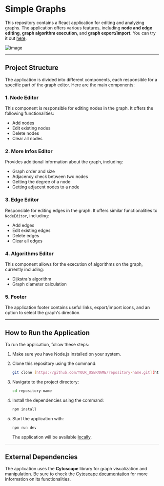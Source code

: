 # Simple Graphs

This repository contains a React application for editing and analyzing graphs. The application offers various features, including **node and edge editing**, **graph algorithm execution**, and **graph export/import**. You can try it out [here](https://jvitorcarv.github.io/simple-graphs/).

![image](https://github.com/user-attachments/assets/d19ad24f-4984-4b07-9dd9-b557d5cd3855)

---

## Project Structure

The application is divided into different components, each responsible for a specific part of the graph editor. Here are the main components:

### 1. Node Editor

This component is responsible for editing nodes in the graph. It offers the following functionalities:

* Add nodes
* Edit existing nodes
* Delete nodes
* Clear all nodes

### 2. More Infos Editor

Provides additional information about the graph, including:

* Graph order and size
* Adjacency check between two nodes
* Getting the degree of a node
* Getting adjacent nodes to a node

### 3. Edge Editor

Responsible for editing edges in the graph. It offers similar functionalities to `NodeEditor`, including:

* Add edges
* Edit existing edges
* Delete edges
* Clear all edges

### 4. Algorithms Editor

This component allows for the execution of algorithms on the graph, currently including:

* Dijkstra's algorithm
* Graph diameter calculation

### 5. Footer

The application footer contains useful links, export/import icons, and an option to select the graph's direction.

---

## How to Run the Application

To run the application, follow these steps:

1.  Make sure you have Node.js installed on your system.
2.  Clone this repository using the command:

    ```bash
    git clone [https://github.com/YOUR_USERNAME/repository-name.git](https://github.com/YOUR_USERNAME/repository-name.git)
    ```

3.  Navigate to the project directory:

    ```bash
    cd repository-name
    ```

4.  Install the dependencies using the command:

    ```bash
    npm install
    ```

5.  Start the application with:

    ```bash
    npm run dev
    ```

    The application will be available [locally](http://localhost:3000).

---

## External Dependencies

The application uses the **Cytoscape** library for graph visualization and manipulation. Be sure to check the [Cytoscape documentation](https://js.cytoscape.org/) for more information on its functionalities.
